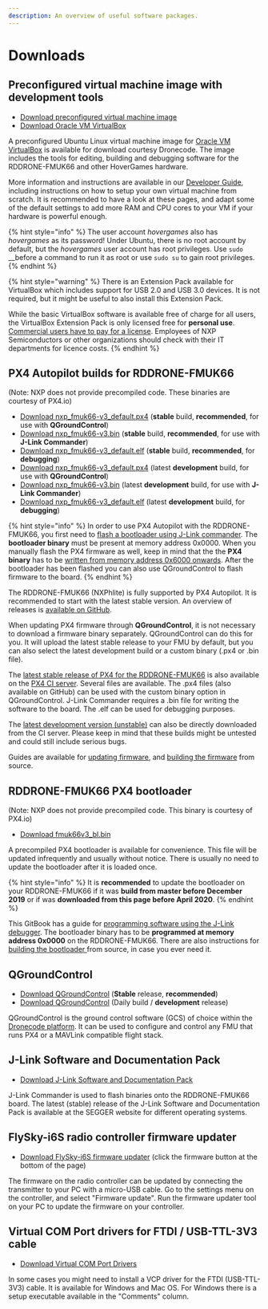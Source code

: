 ```yaml
---
description: An overview of useful software packages.
---
```


# Downloads

## Preconfigured virtual machine image with development tools

* [Download preconfigured virtual machine image](https://s3-us-west-2.amazonaws.com/hovergames/Hovergames-VM-2019-04-08.ova)
* [Download Oracle VM VirtualBox](https://www.virtualbox.org/wiki/Downloads)

A preconfigured Ubuntu Linux virtual machine image for [Oracle VM VirtualBox](https://www.virtualbox.org/) is available for download courtesy Dronecode. The image includes the tools for editing, building and debugging software for the RDDRONE-FMUK66 and other HoverGames hardware. 

More information and instructions are available in our [Developer Guide](developerguide/tools/), including instructions on how to setup your own virtual machine from scratch. It is recommended to have a look at these pages, and adapt some of the default settings to add more RAM and CPU cores to your VM if your hardware is powerful enough.

{% hint style="info" %}
The user account _hovergames_ also has _hovergames_ as its password! Under Ubuntu, there is no root account by default, but the _hovergames_ user account has root privileges. Use `sudo` __before a command to run it as root or use `sudo su` to gain root privileges.
{% endhint %}

{% hint style="warning" %}
There is an Extension Pack available for VirtualBox which includes support for USB 2.0 and USB 3.0 devices. It is not required, but it might be useful to also install this Extension Pack.

While the basic VirtualBox software is available free of charge for all users, the VirtualBox Extension Pack is only licensed free for **personal use**. [Commercial users have to pay for a license](https://www.virtualbox.org/wiki/Licensing_FAQ). Employees of NXP Semiconductors or other organizations should check with their IT departments for licence costs.
{% endhint %}

## PX4 Autopilot builds for RDDRONE-FMUK66

\(Note: NXP does not provide precompiled code. These binaries are courtesy of PX4.io\)

* [Download nxp\_fmuk66-v3\_default.px4](http://ci.px4.io/job/PX4_misc/job/Firmware-compile/job/stable/lastSuccessfulBuild/artifact/build/nxp_fmuk66-v3_default/nxp_fmuk66-v3_default.px4) \(**stable** build, **recommended**, for use with **QGroundControl**\)
* [Download nxp\_fmuk66-v3.bin](http://ci.px4.io/job/PX4_misc/job/Firmware-compile/job/stable/lastSuccessfulBuild/artifact/build/nxp_fmuk66-v3_default/nxp_fmuk66-v3.bin) \(**stable** build, **recommended**, for use with **J-Link Commander**\)
* [Download nxp\_fmuk66-v3\_default.elf](http://ci.px4.io/job/PX4_misc/job/Firmware-compile/job/stable/lastSuccessfulBuild/artifact/build/nxp_fmuk66-v3_default/nxp_fmuk66-v3_default.elf) \(**stable** build, **recommended**, for **debugging**\) 
* [Download nxp\_fmuk66-v3\_default.px4](http://ci.px4.io/job/PX4_misc/job/Firmware-compile/job/master/lastSuccessfulBuild/artifact/build/nxp_fmuk66-v3_default/nxp_fmuk66-v3_default.px4) \(latest **development** build, for use with **QGroundControl**\)
* [Download nxp\_fmuk66-v3.bin](http://ci.px4.io/job/PX4_misc/job/Firmware-compile/job/master/lastSuccessfulBuild/artifact/build/nxp_fmuk66-v3_default/nxp_fmuk66-v3.bin) \(latest **development** build, for use with **J-Link Commander**\)
* [Download nxp\_fmuk66-v3\_default.elf](http://ci.px4.io/job/PX4_misc/job/Firmware-compile/job/master/lastSuccessfulBuild/artifact/build/nxp_fmuk66-v3_default/nxp_fmuk66-v3_default.elf) \(latest **development** build, for **debugging**\)

{% hint style="info" %}
In order to use PX4 Autopilot with the RDDRONE-FMUK66, you first need to [flash a bootloader using J-Link commander](userguide/programming.md#programming-the-bootloader). The **bootloader binary** must be present at memory address 0x0000. When you manually flash the PX4 firmware as well, keep in mind that the the **PX4 binary** has to be [written from memory address 0x6000 onwards](userguide/programming.md#programming-the-firmware). After the bootloader has been flashed you can also use QGroundControl to flash firmware to the board.
{% endhint %}

The RDDRONE-FMUK66 \(NXPhlite\) is fully supported by PX4 Autopilot. It is recommended to start with the latest stable version. An overview of releases is [available on GitHub](https://github.com/PX4/Firmware/releases). 

When updating PX4 firmware through **QGroundControl**, it is not necessary to download a firmware binary separately. QGroundControl can do this for you. It will upload the latest stable release to your FMU by default, but you can also select the latest development build or a custom binary \(.px4 or .bin file\).

The [latest stable release of PX4 for the RDDRONE-FMUK66](http://ci.px4.io/job/PX4_misc/job/Firmware-compile/job/stable/lastSuccessfulBuild/artifact/build/nxp_fmuk66-v3_default/) is also available on the [PX4 CI server](http://ci.px4.io/). Several files are available. The .px4 files \(also available on GitHub\) can be used with the custom binary option in QGroundControl. J-Link Commander requires a .bin file for writing the software to the board. The .elf can be used for debugging purposes.

The [latest development version \(unstable\)](http://ci.px4.io/job/PX4_misc/job/Firmware-compile/job/master/lastSuccessfulBuild/artifact/build/nxp_fmuk66-v3_default/) can also be directly downloaded from the CI server. Please keep in mind that these builds might be untested and could still include serious bugs.

Guides are available for [updating firmware](userguide/qgroundcontrol/firmware.md), and [building the firmware](developerguide/building-firmware.md) from source.

## RDDRONE-FMUK66 PX4 bootloader

\(Note: NXP does not provide precompiled code. This binary is courtesy of PX4.io\)

* [Download fmuk66v3\_bl.bin](http://ci.px4.io/job/PX4/job/Bootloader/job/master/lastStableBuild/artifact/build/fmuk66v3_bl/fmuk66v3_bl.bin)

A precompiled PX4 bootloader is available for convenience. This file will be updated infrequently and usually without notice. There is usually no need to update the bootloader after it is loaded once.

{% hint style="info" %}
It is **recommended** to update the bootloader on your RDDRONE-FMUK66 if it was **build from master before December 2019** or if was **downloaded from this page before April 2020**.
{% endhint %}

This GitBook has a guide for [programming software using the J-Link debugger](developerguide/program-software-using-debugger.md). The bootloader binary has to be **programmed at memory address 0x0000** on the RDDRONE-FMUK66. There are also instructions for [building the bootloader ](developerguide/building-bootloader.md)from source, in case you ever need it.

## QGroundControl

* [Download QGroundControl](https://docs.qgroundcontrol.com/en/getting_started/download_and_install.html) \(**Stable** release, **recommended**\)
* [Download QGroundControl](https://docs.qgroundcontrol.com/en/releases/daily_builds.html) \(Daily build / **development** release\)

QGroundControl is the ground control software \(GCS\) of choice within the [Dronecode platform](https://www.dronecode.org/platform/). It can be used to configure and control any FMU that runs PX4 or a MAVLink compatible flight stack.

## J-Link Software and Documentation Pack

* [Download J-Link Software and Documentation Pack](https://www.segger.com/downloads/jlink#J-LinkSoftwareAndDocumentationPack)

J-Link Commander is used to flash binaries onto the RDDRONE-FMUK66 board. The latest \(stable\) release of the J-Link Software and Documentation Pack is available at the SEGGER website for different operating systems.

## FlySky-i6S radio controller firmware updater

* [Download FlySky-i6S firmware updater](https://www.flysky-cn.com/fsi6s) \(click the firmware button at the bottom of the page\)

The firmware on the radio controller can be updated by connecting the transmitter to your PC with a micro-USB cable. Go to the settings menu on the controller, and select "Firmware update". Run the firmware updater tool on your PC to update the firmware on your controller.

## Virtual COM Port drivers for FTDI / USB-TTL-3V3 cable

* [Download Virtual COM Port Drivers](https://www.ftdichip.com/Drivers/VCP.htm)

In some cases you might need to install a VCP driver for the FTDI \(USB-TTL-3V3\) cable. It is available for Windows and Mac OS. For Windows there is a setup executable available in the "Comments" column.


